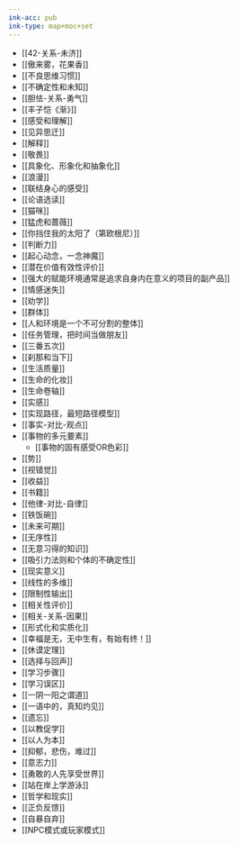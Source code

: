 ```yaml
---
ink-acc: pub
ink-type: map+moc+set
---
```


- [[42-关系-未济]]
- [[傲来雾，花果香]]
- [[不良思维习惯]]
- [[不确定性和未知]]
- [[胆怯-关系-勇气]]
- [[丰子恺《渐》]]
- [[感受和理解]]
- [[见异思迁]]
- [[解释]]
- [[敬畏]]
- [[具象化、形象化和抽象化]]
- [[浪漫]]
- [[联结身心的感受]]
- [[论语选读]]
- [[猫咪]]
- [[猛虎和蔷薇]]
- [[你挡住我的太阳了（第欧根尼）]]
- [[判断力]]
- [[起心动念，一念神魔]]
- [[潜在价值有效性评价]]
- [[强大的赋能环境通常是追求自身内在意义的项目的副产品]]
- [[情感迷失]]
- [[劝学]]
- [[群体]]
- [[人和环境是一个不可分割的整体]]
- [[任务管理，把时间当做朋友]]
- [[三番五次]]
- [[刹那和当下]]
- [[生活质量]]
- [[生命的化妆]]
- [[生命卷轴]]
- [[实感]]
- [[实现路径，最短路径模型]]
- [[事实-对比-观点]]
- [[事物的多元要素]]
	- [[事物的固有感受OR色彩]]
- [[势]]
- [[视错觉]]
- [[收益]]
- [[书籍]]
- [[他律-对比-自律]]
- [[铁饭碗]]
- [[未来可期]]
- [[无序性]]
- [[无意习得的知识]]
- [[吸引力法则和个体的不确定性]]
- [[现实意义]]
- [[线性的多维]]
- [[限制性输出]]
- [[相关性评价]]
- [[相关-关系-因果]]
- [[形式化和实质化]]
- [[幸福是无，无中生有，有始有终！]]
- [[休谟定理]]
- [[选择与回声]]
- [[学习步骤]]
- [[学习误区]]
- [[一阴一阳之谓道]]
- [[一语中的，真知灼见]]
- [[遗忘]]
- [[以教促学]]
- [[以人为本]]
- [[抑郁，悲伤，难过]]
- [[意志力]]
- [[勇敢的人先享受世界]]
- [[站在岸上学游泳]]
- [[哲学和现实]]
- [[正负反馈]]
- [[自暴自弃]]
- [[NPC模式或玩家模式]]